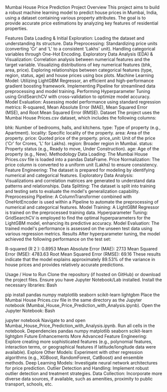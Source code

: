Mumbai House Price Prediction
Project Overview
This project aims to build a robust machine learning model to predict house prices in Mumbai, India, using a dataset containing various property attributes. The goal is to provide accurate price estimations by analyzing key features of residential properties.

Features
Data Loading & Initial Exploration: Loading the dataset and understanding its structure.
Data Preprocessing:
Standardizing price units (converting 'Cr' and 'L' to a consistent 'Lakhs' unit).
Handling categorical variables through One-Hot Encoding.
Exploratory Data Analysis (EDA) & Visualization:
Correlation analysis between numerical features and the target variable.
Visualizing distributions of key numerical features (bhk, area, price).
Exploring relationships between categorical features (type, region, status, age) and house prices using box plots.
Machine Learning Model:
Utilizing LightGBM Regressor, an efficient and high-performance gradient boosting framework.
Implementing Pipeline for streamlined data preprocessing and model training.
Performing Hyperparameter Tuning using GridSearchCV with cross-validation to optimize model accuracy.
Model Evaluation: Assessing model performance using standard regression metrics: R-squared, Mean Absolute Error (MAE), Mean Squared Error (MSE), and Root Mean Squared Error (RMSE).
Dataset
The project uses the Mumbai House Prices.csv dataset, which includes the following columns:

bhk: Number of bedrooms, halls, and kitchens.
type: Type of property (e.g., Apartment).
locality: Specific locality of the property.
area: Area of the property.
price: Quoted price of the property.
price_unit: Unit of the price ('Cr' for Crores, 'L' for Lakhs).
region: Broader region in Mumbai.
status: Property status (e.g., Ready to move, Under Construction).
age: Age of the property (e.g., New).
Methodology
Data Loading: The Mumbai House Prices.csv file is loaded into a pandas DataFrame.
Price Normalization: The price column is converted to a uniform unit (Lakhs) to ensure consistency.
Feature Engineering: The dataset is prepared for modeling by identifying numerical and categorical features.
Exploratory Data Analysis: Visualizations and correlation matrices are generated to understand data patterns and relationships.
Data Splitting: The dataset is split into training and testing sets to evaluate the model's generalization capability.
Preprocessing Pipeline: A ColumnTransformer combined with OneHotEncoder is used within a Pipeline to automate the preprocessing of numerical and categorical features.
Model Training: A LightGBM Regressor is trained on the preprocessed training data.
Hyperparameter Tuning: GridSearchCV is employed to find the optimal hyperparameters for the LightGBM model, enhancing its predictive accuracy.
Model Evaluation: The trained model's performance is assessed on the unseen test data using various regression metrics.
Results
After hyperparameter tuning, the model achieved the following performance on the test set:

R-squared (R 
2
 ): 0.8953
Mean Absolute Error (MAE): 27.13
Mean Squared Error (MSE): 4783.63
Root Mean Squared Error (RMSE): 69.16
These results indicate that the model explains approximately 89.53% of the variance in house prices and provides relatively accurate predictions.

Usage / How to Run
Clone the repository (if hosted on GitHub) or download the project files.
Ensure you have Jupyter Notebook/Lab installed.
Install the necessary libraries:
Bash

pip install pandas numpy matplotlib seaborn scikit-learn lightgbm
Place the Mumbai House Prices.csv file in the same directory as the Jupyter notebook (Mumbai_House_Price_Prediction_with_Analysis.ipynb).
Open the Jupyter Notebook:
Bash

jupyter notebook
Navigate to and open Mumbai_House_Price_Prediction_with_Analysis.ipynb.
Run all cells in the notebook.
Dependencies
pandas
numpy
matplotlib
seaborn
scikit-learn
lightgbm
Future Enhancements
More Advanced Feature Engineering: Explore creating more sophisticated features (e.g., polynomial features, interaction terms, or geographical features if latitude/longitude data were available).
Explore Other Models: Experiment with other regression algorithms (e.g., XGBoost, RandomForest, CatBoost) and ensemble methods.
Deep Learning Models: Investigate neural network architectures for price prediction.
Outlier Detection and Handling: Implement robust outlier detection and treatment strategies.
Data Collection: Incorporate more diverse data sources, if available, such as amenities, proximity to public transport, schools, etc.
